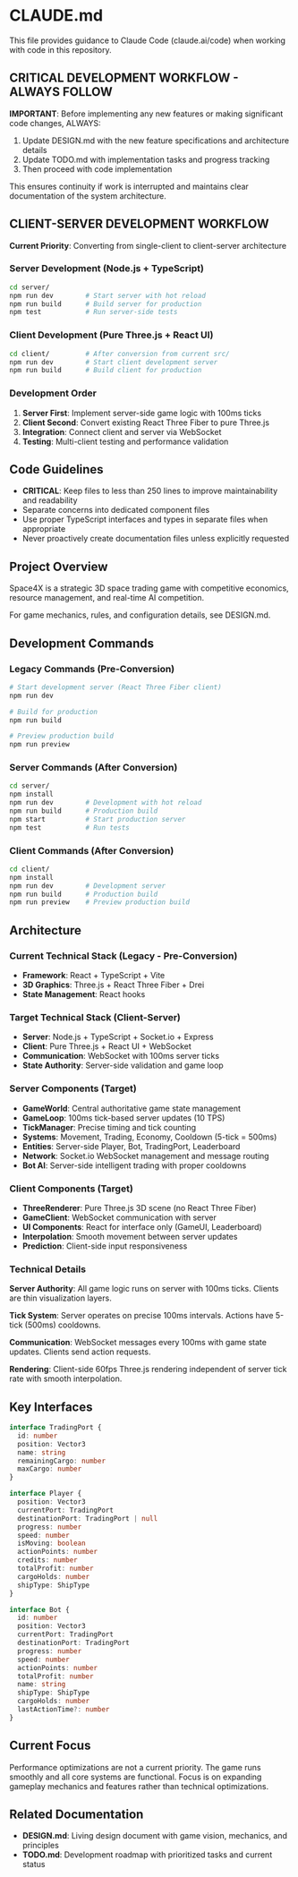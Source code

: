 # CLAUDE.md

This file provides guidance to Claude Code (claude.ai/code) when working with code in this repository.

## CRITICAL DEVELOPMENT WORKFLOW - ALWAYS FOLLOW

**IMPORTANT**: Before implementing any new features or making significant code changes, ALWAYS:
1. Update DESIGN.md with the new feature specifications and architecture details
2. Update TODO.md with implementation tasks and progress tracking
3. Then proceed with code implementation

This ensures continuity if work is interrupted and maintains clear documentation of the system architecture.

## CLIENT-SERVER DEVELOPMENT WORKFLOW

**Current Priority**: Converting from single-client to client-server architecture

### Server Development (Node.js + TypeScript)
```bash
cd server/
npm run dev        # Start server with hot reload
npm run build      # Build server for production
npm test           # Run server-side tests
```

### Client Development (Pure Three.js + React UI)
```bash
cd client/         # After conversion from current src/
npm run dev        # Start client development server  
npm run build      # Build client for production
```

### Development Order
1. **Server First**: Implement server-side game logic with 100ms ticks
2. **Client Second**: Convert existing React Three Fiber to pure Three.js
3. **Integration**: Connect client and server via WebSocket
4. **Testing**: Multi-client testing and performance validation

## Code Guidelines

- **CRITICAL**: Keep files to less than 250 lines to improve maintainability and readability
- Separate concerns into dedicated component files
- Use proper TypeScript interfaces and types in separate files when appropriate
- Never proactively create documentation files unless explicitly requested

## Project Overview

Space4X is a strategic 3D space trading game with competitive economics, resource management, and real-time AI competition. 

For game mechanics, rules, and configuration details, see DESIGN.md.

## Development Commands

### Legacy Commands (Pre-Conversion)
```bash
# Start development server (React Three Fiber client)
npm run dev

# Build for production
npm run build

# Preview production build
npm run preview
```

### Server Commands (After Conversion)
```bash
cd server/
npm install
npm run dev        # Development with hot reload
npm run build      # Production build
npm start          # Start production server
npm test           # Run tests
```

### Client Commands (After Conversion)
```bash
cd client/
npm install  
npm run dev        # Development server
npm run build      # Production build
npm run preview    # Preview production build
```

## Architecture

### Current Technical Stack (Legacy - Pre-Conversion)
- **Framework**: React + TypeScript + Vite
- **3D Graphics**: Three.js + React Three Fiber + Drei
- **State Management**: React hooks

### Target Technical Stack (Client-Server)
- **Server**: Node.js + TypeScript + Socket.io + Express
- **Client**: Pure Three.js + React UI + WebSocket
- **Communication**: WebSocket with 100ms server ticks
- **State Authority**: Server-side validation and game loop

### Server Components (Target)
- **GameWorld**: Central authoritative game state management
- **GameLoop**: 100ms tick-based server updates (10 TPS)  
- **TickManager**: Precise timing and tick counting
- **Systems**: Movement, Trading, Economy, Cooldown (5-tick = 500ms)
- **Entities**: Server-side Player, Bot, TradingPort, Leaderboard
- **Network**: Socket.io WebSocket management and message routing
- **Bot AI**: Server-side intelligent trading with proper cooldowns

### Client Components (Target)
- **ThreeRenderer**: Pure Three.js 3D scene (no React Three Fiber)
- **GameClient**: WebSocket communication with server
- **UI Components**: React for interface only (GameUI, Leaderboard)
- **Interpolation**: Smooth movement between server updates
- **Prediction**: Client-side input responsiveness

### Technical Details

**Server Authority**: All game logic runs on server with 100ms ticks. Clients are thin visualization layers.

**Tick System**: Server operates on precise 100ms intervals. Actions have 5-tick (500ms) cooldowns.

**Communication**: WebSocket messages every 100ms with game state updates. Clients send action requests.

**Rendering**: Client-side 60fps Three.js rendering independent of server tick rate with smooth interpolation.

## Key Interfaces

```typescript
interface TradingPort {
  id: number
  position: Vector3
  name: string
  remainingCargo: number
  maxCargo: number
}

interface Player {
  position: Vector3
  currentPort: TradingPort
  destinationPort: TradingPort | null
  progress: number
  speed: number
  isMoving: boolean
  actionPoints: number
  credits: number
  totalProfit: number
  cargoHolds: number
  shipType: ShipType
}

interface Bot {
  id: number
  position: Vector3
  currentPort: TradingPort
  destinationPort: TradingPort
  progress: number
  speed: number
  actionPoints: number
  totalProfit: number
  name: string
  shipType: ShipType
  cargoHolds: number
  lastActionTime?: number
}
```

## Current Focus

Performance optimizations are not a current priority. The game runs smoothly and all core systems are functional. Focus is on expanding gameplay mechanics and features rather than technical optimizations.

## Related Documentation

- **DESIGN.md**: Living design document with game vision, mechanics, and principles
- **TODO.md**: Development roadmap with prioritized tasks and current status